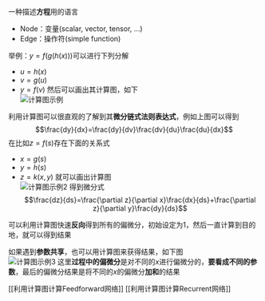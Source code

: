 一种描述**方程**用的语言
* Node：变量(scalar, vector, tensor, ...)
* Edge：操作符(simple function)

举例：$y=f(g(h(x)))$可以进行下列分解
* $u=h(x)$
* $v=g(u)$
* $y=f(v)$
然后可以画出其计算图，如下
<br>![计算图示例](../Excalidraw/计算图示例)

利用计算图可以很直观的了解到其**微分链式法则表达式**，例如上图可以得到$$\frac{dy}{dx}=\frac{dy}{dv}\frac{dv}{du}\frac{du}{dx}$$
在比如$z=f(s)$存在下面的关系式
* $x=g(s)$
* $y=h(s)$
* $z=k(x,y)$
就可以画出计算图
<br>![计算图示例2](../Excalidraw/计算图示例2)
得到微分式$$\frac{dz}{ds}=\frac{\partial z}{\partial x}\frac{dx}{ds}+\frac{\partial z}{\partial y}\frac{dy}{ds}$$

可以利用计算图快速**反向**得到所有的偏微分，初始设定为1，然后一直计算到目的地，就可以得到结果

如果遇到**参数共享**，也可以用计算图来获得结果，如下图
<br>![计算图示例3](../Excalidraw/计算图示例3)
这里**过程中的偏微分**是对不同的$x$进行偏微分的，**要看成不同的参数**，最后的偏微分结果是将不同的$x$的偏微分**加和**的结果

[[利用计算图计算Feedforward网络]]
[[利用计算图计算Recurrent网络]]